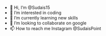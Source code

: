 - 👋 Hi, I’m @Sudais15
- 👀 I’m interested in coding
- 🌱 I’m currently learning new skills
- 💞️ I’m looking to collaborate on google
- 📫 How to reach me Instagram @SudaisPoint

<!---
Sudais15/Sudais15 is a ✨ special ✨ repository because its `README.md` (this file) appears on your GitHub profile.
You can click the Preview link to take a look at your changes.
--->
